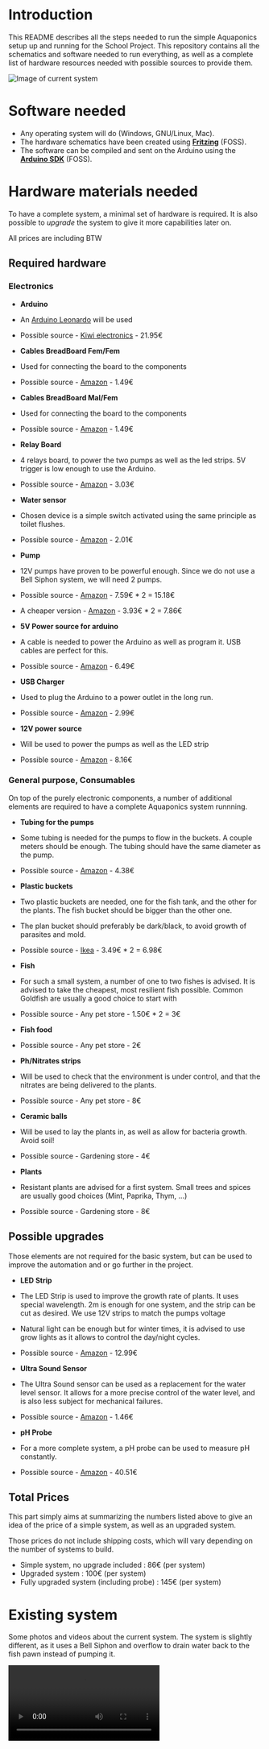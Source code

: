 # Introduction

 This README describes all the steps needed to run the simple Aquaponics setup up and running for the School Project. This repository contains all the schematics and software needed to run everything, as well as a complete list of hardware resources needed with possible sources to provide them.

![Image of current system](https://dl.dropboxusercontent.com/u/4286043/NEBULAIR/SchoolProject/2015-07-28%2019.19.52%20HDR.jpg)


# Software needed

* Any operating system will do (Windows, GNU/Linux, Mac). 
* The hardware schematics have been created using __[Fritzing](http://fritzing.org)__ (FOSS).
* The software can be compiled and sent on the Arduino using the __[Arduino SDK](https://www.arduino.cc/en/Main/Software)__ (FOSS). 


# Hardware materials needed

To have a complete system, a minimal set of hardware is required. It is also possible to _upgrade_ the system to give it more capabilities later on.

All prices are including BTW

## Required hardware

### Electronics

* **Arduino**
 * An [Arduino Leonardo](https://www.arduino.cc/en/Main/ArduinoBoardLeonardo) will be used
 * Possible source - [Kiwi electronics](https://www.kiwi-electronics.nl/arduino-leonardo-met-headers-ATmega32u4?search=leonardo) - 21.95€

* **Cables BreadBoard Fem/Fem**
 * Used for connecting the board to the components
 * Possible source - [Amazon](http://www.amazon.fr/gp/product/B00ENSOHJ0?psc=1&redirect=true&ref_=ox_sc_act_title_2&smid=A1P3HNFSEHPC4K) - 1.49€

* **Cables BreadBoard Mal/Fem**
 * Used for connecting the board to the components
 * Possible source - [Amazon](http://www.amazon.fr/gp/product/B00ENSOGWS?psc=1&redirect=true&ref_=ox_sc_act_title_1&smid=A1P3HNFSEHPC4K) - 1.49€

* **Relay Board**
 * 4 relays board, to power the two pumps as well as the led strips. 5V trigger is low enough to use the Arduino.
 * Possible source - [Amazon](http://www.amazon.fr/gp/product/B00AZEVSQG?psc=1&redirect=true&ref_=ox_sc_act_title_3&smid=A3BIDE681BQEK5) - 3.03€

* **Water sensor**
 * Chosen device is a simple switch activated using the same principle as toilet flushes. 
 * Possible source - [Amazon](http://www.amazon.fr/gp/product/B009DYP2H0?psc=1&redirect=true&ref_=ox_sc_act_title_1&smid=AGJ2TI2R2YFK8) - 2.01€

* **Pump**
 * 12V pumps have proven to be powerful enough. Since we do not use a Bell Siphon system, we will need 2 pumps.
 * Possible source - [Amazon](http://www.amazon.de/gp/product/B00OIHLTME?psc=1&redirect=true&ref_=oh_aui_detailpage_o01_s00) - 7.59€ * 2 = 15.18€
 * A cheaper version - [Amazon](http://www.amazon.de/gp/product/B008OPKSC8?psc=1&redirect=true&ref_=oh_aui_detailpage_o00_s00) - 3.93€ * 2 = 7.86€

* **5V Power source for arduino**
 * A cable is needed to power the Arduino as well as program it. USB cables are perfect for this.
 * Possible source - [Amazon](http://www.amazon.de/dp/B00KPX9FB2?psc=1) - 6.49€

* **USB Charger**
 * Used to plug the Arduino to a power outlet in the long run.
 * Possible source - [Amazon](http://www.amazon.de/Stromadapter-Reiselader-Ladeger%C3%A4t-Reiseladeger%C3%A4t-Navigationsger%C3%A4t/dp/B00UHJA50O/ref=pd_sim_sbs_23_6?ie=UTF8&dpID=41GLJmSIGSL&dpSrc=sims&preST=_AC_UL160_SR160%2C160_&refRID=0CQKH2YM9DRPXWQKJ1RC) - 2.99€

* **12V power source**
 * Will be used to power the pumps as well as the LED strip
 * Possible source - [Amazon](http://www.amazon.de/Branded-power-supply-2-1mm-Supply/dp/B0056SV18Q/ref=sr_1_2?s=ce-de&ie=UTF8&qid=1448984892&sr=1-2&keywords=12v+power) - 8.16€


### General purpose, Consumables

On top of the purely electronic components, a number of additional elements are required to have a complete Aquaponics system runnning.

* **Tubing for the pumps**
 * Some tubing is needed for the pumps to flow in the buckets. A couple meters should be enough. The tubing should have the same diameter as the pump.
 * Possible source - [Amazon](http://www.amazon.de/Souked-50-Zoll--Aquarium-Luftschlauch-Luftpumpe/dp/B00SV4ALQ0/ref=sr_1_7?ie=UTF8&qid=1448987197&sr=8-7&keywords=aquarium+tubing ) - 4.38€

* **Plastic buckets**
 * Two plastic buckets are needed, one for the fish tank, and the other for the plants. The fish bucket should be bigger than the other one. 
 * The plan bucket should preferably be dark/black, to avoid growth of parasites and mold.
 * Possible source - [Ikea](http://www.ikea.com/nl/nl/catalog/products/30102974/) - 3.49€ * 2 = 6.98€


* **Fish**
 * For such a small system, a number of one to two fishes is advised. It is advised to take the cheapest, most resilient fish possible. Common Goldfish are usually a good choice to start with
 * Possible source - Any pet store - 1.50€ * 2 = 3€

* **Fish food**
 * Possible source - Any pet store - 2€

* **Ph/Nitrates strips**
 * Will be used to check that the environment is under control, and that the nitrates are being delivered to the plants. 
 * Possible source - Any pet store - 8€

* **Ceramic balls**
 * Will be used to lay the plants in, as well as allow for bacteria growth. Avoid soil! 
 * Possible source - Gardening store - 4€

* **Plants**
 * Resistant plants are advised for a first system. Small trees and spices are usually good choices (Mint, Paprika, Thym, ...)
 * Possible source - Gardening store - 8€

## Possible upgrades

Those elements are not required for the basic system, but can be used to improve the automation and or go further in the project.

* **LED Strip**
 * The LED Strip is used to improve the growth rate of plants. It uses special wavelength. 2m is enough for one system, and the strip can be cut as desired. We use 12V strips to match the pumps voltage
 * Natural light can be enough but for winter times, it is advised to use grow lights as it allows to control the day/night cycles.
 * Possible source - [Amazon](http://www.amazon.de/SOLMORE-Light-Strip-Pflanzenlichter-Selbstklebend/dp/B00ZI4P0A8/ref=sr_1_cc_2?s=aps&ie=UTF8&qid=1448983389&sr=1-2-catcorr&keywords=grow+light+strip) - 12.99€

* **Ultra Sound Sensor**
 * The Ultra Sound sensor can be used as a replacement for the water level sensor. It allows for a more precise control of the water level, and is also less subject for mechanical failures. 
 * Possible source - [Amazon](http://www.amazon.fr/gp/product/B00BIZQWYE?dpID=41dsw83-RXL&dpSrc=sims&preST=_SL500_SR135%2C135_&refRID=50345E784KBQDMPTW3C2&ref_=pd_rhf_sc_s_cp_5) - 1.46€

* **pH Probe**
 * For a more complete system, a pH probe can be used to measure pH constantly.
 * Possible source - [Amazon](http://www.amazon.de/Gain-Express-PH-025RE_UK_FBA-Digital-pH-Meter-Monitor-Elektroden-Sonde/dp/B0111WRS7I/ref=sr_1_3?ie=UTF8&qid=1448987775&sr=8-3&keywords=ph+probe) - 40.51€  

## Total Prices

This part simply aims at summarizing the numbers listed above to give an idea of the price of a simple system, as well as an upgraded system.

Those prices do not include shipping costs, which will vary depending on the number of systems to build.

* Simple system, no upgrade included : 86€ (per system)
* Upgraded system : 100€ (per system)
* Fully upgraded system (including probe) : 145€ (per system)

# Existing system


Some photos and videos about the current system. The system is slightly different, as it uses a Bell Siphon and overflow to drain water back to the fish pawn instead of pumping it. 


![Video of current system](https://dl.dropboxusercontent.com/u/4286043/NEBULAIR/SchoolProject/BellSiphon1.mp4)

